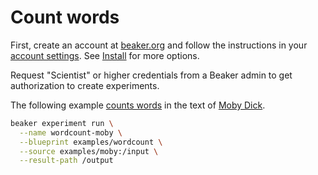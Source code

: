 # Count words 

First, create an account at [beaker.org](https://beaker.org) and follow the instructions in your [account settings](https://beaker.org/user). See [Install](../start/install.md) for more options.
   
Request "Scientist" or higher credentials from a Beaker admin to get authorization to create experiments.

The following example [counts words](https://beaker.org/bp/im_qbjvcda1sed7) in the text of [Moby Dick](https://beaker.org/ds/ds_1hz9k6sgxi0a).

```bash
beaker experiment run \
  --name wordcount-moby \
  --blueprint examples/wordcount \
  --source examples/moby:/input \
  --result-path /output
```
